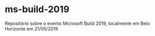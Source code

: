 # ms-build-2019
Repositório sobre o evento Microsoft Build 2019, localmente em Belo Horizonte em 21/05/2019
